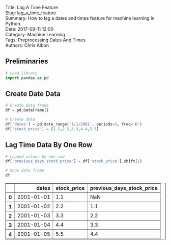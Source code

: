 Title: Lag A Time Feature  
Slug: lag_a_time_feature  
Summary: How to lag a dates and times feature for machine learning in Python.     
Date: 2017-09-11 12:00  
Category: Machine Learning  
Tags: Preprocessing Dates And Times    
Authors: Chris Albon

## Preliminaries


```python
# Load library
import pandas as pd
```

## Create Date Data


```python
# Create data frame
df = pd.DataFrame()

# Create data
df['dates'] = pd.date_range('1/1/2001', periods=5, freq='D')
df['stock_price'] = [1.1,2.2,3.3,4.4,5.5]
```

## Lag Time Data By One Row


```python
# Lagged values by one row
df['previous_days_stock_price'] = df['stock_price'].shift(1)

# Show data frame
df
```




<div>
<style>
    .dataframe thead tr:only-child th {
        text-align: right;
    }

    .dataframe thead th {
        text-align: left;
    }

    .dataframe tbody tr th {
        vertical-align: top;
    }
</style>
<table border="1" class="dataframe">
  <thead>
    <tr style="text-align: right;">
      <th></th>
      <th>dates</th>
      <th>stock_price</th>
      <th>previous_days_stock_price</th>
    </tr>
  </thead>
  <tbody>
    <tr>
      <th>0</th>
      <td>2001-01-01</td>
      <td>1.1</td>
      <td>NaN</td>
    </tr>
    <tr>
      <th>1</th>
      <td>2001-01-02</td>
      <td>2.2</td>
      <td>1.1</td>
    </tr>
    <tr>
      <th>2</th>
      <td>2001-01-03</td>
      <td>3.3</td>
      <td>2.2</td>
    </tr>
    <tr>
      <th>3</th>
      <td>2001-01-04</td>
      <td>4.4</td>
      <td>3.3</td>
    </tr>
    <tr>
      <th>4</th>
      <td>2001-01-05</td>
      <td>5.5</td>
      <td>4.4</td>
    </tr>
  </tbody>
</table>
</div>


